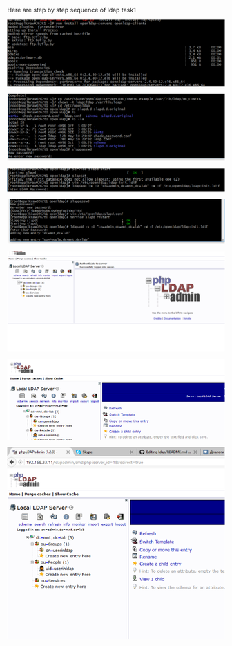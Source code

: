 Here are step by step sequence of ldap task1

![](https://github.com/karotkin/ldap/blob/task1/Screens/01.PNG)

![](https://github.com/karotkin/ldap/blob/task1/Screens/02.PNG)

![](https://github.com/karotkin/ldap/blob/task1/Screens/03.PNG)

![](https://github.com/karotkin/ldap/blob/task1/Screens/04.PNG)

![](https://github.com/karotkin/ldap/blob/task1/Screens/1PNG.PNG)

![](https://github.com/karotkin/ldap/blob/task1/Screens/07.PNG)

![](https://github.com/karotkin/ldap/blob/task1/Screens/08.PNG)
